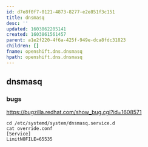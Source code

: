 ```yaml
---
id: d7e8f0f7-0121-4873-8277-e2e851f3c151
title: dnsmasq
desc: ''
updated: 1603862205141
created: 1603861561457
parent: a1e2f220-4f6a-425f-949e-dca8fdc31823
children: []
fname: openshift.dns.dnsmasq
hpath: openshift.dns.dnsmasq
---
```

## dnsmasq

### bugs

<https://bugzilla.redhat.com/show_bug.cgi?id=1608571>

```
cd /etc/systemd/system/dnsmasq.service.d
cat override.conf
[Service]
LimitNOFILE=65535
```


